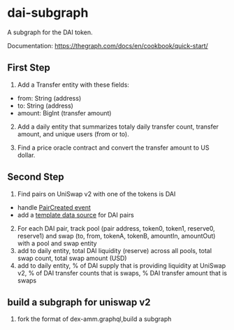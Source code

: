 # dai-subgraph

A subgraph for the DAI token. 

Documentation: https://thegraph.com/docs/en/cookbook/quick-start/

## First Step
1. Add a Transfer entity with these fields:
  - from: String (address)
  - to: String (address)
  - amount: BigInt (transfer amount)
  
2. Add a daily entity that summarizes totaly daily transfer count, transfer amount, and unique users (from or to).

3. Find a price oracle contract and convert the transfer amount to US dollar.

## Second Step
1. Find pairs on UniSwap v2 with one of the tokens is DAI
  - handle [PairCreated event](https://docs.uniswap.org/protocol/V2/reference/smart-contracts/factory)
  - add a [template data source](https://docs.uniswap.org/protocol/V2/reference/smart-contracts/factory) for DAI pairs
2. For each DAI pair, track pool (pair address, token0, token1, reserve0, reserve1) and swap (to, from, tokenA, tokenB, amountIn, amountOut) with a pool and swap entity
3. add to daily entity, total DAI liquidity (reserve) across all pools, total swap count, total swap amount (USD)
4. add to daily entity, % of DAI supply that is providing liquidity at UniSwap v2, % of DAI transfer counts that is swaps, % DAI transfer amount that is swaps

## build a subgraph for uniswap v2
1. fork the format of dex-amm.graphql,build a subgraph
